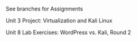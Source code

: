 See branches for Assignments

Unit 3 Project: Virtualization and Kali Linux

Unit 8 Lab Exercises: WordPress vs. Kali, Round 2
